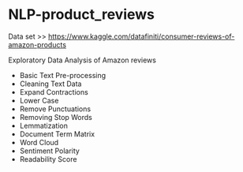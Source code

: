 # NLP-product_reviews

Data set >> https://www.kaggle.com/datafiniti/consumer-reviews-of-amazon-products

Exploratory Data Analysis of Amazon reviews

* Basic Text Pre-processing
* Cleaning Text Data
* Expand Contractions
* Lower Case
* Remove Punctuations
* Removing Stop Words
* Lemmatization
* Document Term Matrix
* Word Cloud
* Sentiment Polarity
* Readability Score
